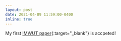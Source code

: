 ```yaml
---
layout: post
date: 2021-04-09 11:59:00-0400
inline: true
---
```


My first [IMWUT paper]((https://arxiv.org/pdf/2011.01776.pdf)){:target="\_blank"} is accpeted!